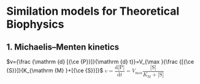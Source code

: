 # Similation models for Theoretical Biophysics
## 1. Michaelis–Menten kinetics
$v={\frac {\mathrm {d} [{\ce {P}}]}{\mathrm {d} t}}=V_{\max }{\frac {[{\ce {S}}]}{K_{\mathrm {M} }+[{\ce {S}}]}$
<math xmlns="http://www.w3.org/1998/Math/MathML" alttext="{\displaystyle v={\frac {\mathrm {d} [{\ce {P}}]}{\mathrm {d} t}}=V_{\max }{\frac {[{\ce {S}}]}{K_{\mathrm {M} }+[{\ce {S}}]}}}">
  <semantics>
    <mrow class="MJX-TeXAtom-ORD">
      <mstyle displaystyle="true" scriptlevel="0">
        <mi>v</mi>
        <mo>=</mo>
        <mrow class="MJX-TeXAtom-ORD">
          <mfrac>
            <mrow>
              <mrow class="MJX-TeXAtom-ORD">
                <mi mathvariant="normal">d</mi>
              </mrow>
              <mo stretchy="false">[</mo>
              <mrow class="MJX-TeXAtom-ORD">
                <mtext>P</mtext>
              </mrow>
              <mo stretchy="false">]</mo>
            </mrow>
            <mrow>
              <mrow class="MJX-TeXAtom-ORD">
                <mi mathvariant="normal">d</mi>
              </mrow>
              <mi>t</mi>
            </mrow>
          </mfrac>
        </mrow>
        <mo>=</mo>
        <msub>
          <mi>V</mi>
          <mrow class="MJX-TeXAtom-ORD">
            <mo movablelimits="true" form="prefix">max</mo>
          </mrow>
        </msub>
        <mrow class="MJX-TeXAtom-ORD">
          <mfrac>
            <mrow>
              <mo stretchy="false">[</mo>
              <mrow class="MJX-TeXAtom-ORD">
                <mtext>S</mtext>
              </mrow>
              <mo stretchy="false">]</mo>
            </mrow>
            <mrow>
              <msub>
                <mi>K</mi>
                <mrow class="MJX-TeXAtom-ORD">
                  <mrow class="MJX-TeXAtom-ORD">
                    <mi mathvariant="normal">M</mi>
                  </mrow>
                </mrow>
              </msub>
              <mo>+</mo>
              <mo stretchy="false">[</mo>
              <mrow class="MJX-TeXAtom-ORD">
                <mtext>S</mtext>
              </mrow>
              <mo stretchy="false">]</mo>
            </mrow>
          </mfrac>
        </mrow>
      </mstyle>
    </mrow>
    <annotation encoding="application/x-tex">{\displaystyle v={\frac {\mathrm {d} [{\ce {P}}]}{\mathrm {d} t}}=V_{\max }{\frac {[{\ce {S}}]}{K_{\mathrm {M} }+[{\ce {S}}]}}}</annotation>
  </semantics>
</math>
